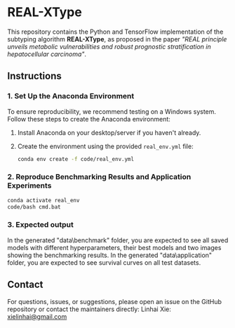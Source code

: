 # REAL-XType

This repository contains the Python and TensorFlow implementation of the subtyping algorithm **REAL-XType**, as proposed in the paper *"REAL principle unveils metabolic vulnerabilities and robust prognostic stratification in hepatocellular carcinoma"*.

## Instructions

### 1. Set Up the Anaconda Environment

To ensure reproducibility, we recommend testing on a Windows system. Follow these steps to create the Anaconda environment:

1. Install Anaconda on your desktop/server if you haven't already.
2. Create the environment using the provided `real_env.yml` file:

   ```bash
   conda env create -f code/real_env.yml
   ```

### 2. Reproduce Benchmarking Results and Application Experiments

   ```bash
   conda activate real_env
   code/bash cmd.bat
   ```

### 3. Expected output
In the generated "data\benchmark" folder, you are expected to see all saved models with different hyperparameters, their best models and two images showing the benchmarking results.
In the generated "data\application" folder, you are expected to see survival curves on all test datasets.

## Contact
For questions, issues, or suggestions, please open an issue on the GitHub repository or contact the maintainers directly:
Linhai Xie: xielinhai@gmail.com
